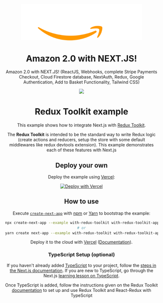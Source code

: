   <div align="center">


  <img src="public/amazon-png-logo-vector-1.png" width='400' alt="logo" />

  # Amazon 2.0 with NEXT.JS!

  <p>
Amazon 2.0 with NEXT.JS! (ReactJS, Webhooks, complete Stripe Payments Checkout, Cloud Firestore database, NextAuth, Redux, Google Authentication, Add to Basket Functionality, Tailwind CSS)
  </p>


<!-- Badges -->

<a href="https://jeff-amazon.vercel.app/" target="_blank">![](https://img.shields.io/website-up-down-green-red/http/monip.org.svg)</a>




# Redux Toolkit example

This example shows how to integrate Next.js with [Redux Toolkit](https://redux-toolkit.js.org).

The **Redux Toolkit** is intended to be the standard way to write Redux logic (create actions and reducers, setup the store with some default middlewares like redux devtools extension). This example demonstrates each of these features with Next.js

## Deploy your own

Deploy the example using [Vercel](https://vercel.com?utm_source=github&utm_medium=readme&utm_campaign=next-example):

[![Deploy with Vercel](https://vercel.com/button)](https://vercel.com/new/git/external?repository-url=https://github.com/vercel/next.js/tree/canary/examples/with-redux-toolkit&project-name=with-redux-toolkit&repository-name=with-redux-toolkit)

## How to use

Execute [`create-next-app`](https://github.com/vercel/next.js/tree/canary/packages/create-next-app) with [npm](https://docs.npmjs.com/cli/init) or [Yarn](https://yarnpkg.com/lang/en/docs/cli/create/) to bootstrap the example:

```bash
npx create-next-app --example with-redux-toolkit with-redux-toolkit-app
# or
yarn create next-app --example with-redux-toolkit with-redux-toolkit-app
```

Deploy it to the cloud with [Vercel](https://vercel.com/new?utm_source=github&utm_medium=readme&utm_campaign=next-example) ([Documentation](https://nextjs.org/docs/deployment)).

### TypeScript Setup (optional)

If you haven't already added [TypeScript](https://www.typescriptlang.org/) to your project, follow the [steps in the Next.js documentation](https://nextjs.org/docs/basic-features/typescript). If you are new to TypeScript, go through the Next.js [learning lesson on TypeScript](https://nextjs.org/learn/excel/TypeScript).

Once TypeScript is added, follow the instructions given on the Redux Toolkit [documentation](https://redux-toolkit.js.org/tutorials/TypeScript) to set up and use Redux Toolkit and React-Redux with TypeScript
